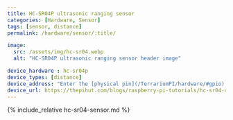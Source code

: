 ```yaml
---
title: HC-SR04P ultrasonic ranging sensor
categories: [Hardware, Sensor]
tags: [sensor, distance]
permalink: /hardware/sensor/:title/

image:
  src: /assets/img/hc-sr04.webp
  alt: "HC-SR04P ultrasonic ranging sensor header image"

device_hardware : hc-sr04p
device_types: [distance]
device_address: "Enter the [physical pin](/TerrariumPI/hardware/#gpio) number where the `trigger` and `echo` pins are connected in that order<br />Ex: `27,23`"
device_url: https://thepihut.com/blogs/raspberry-pi-tutorials/hc-sr04-ultrasonic-range-sensor-on-the-raspberry-pi
---
```


{% include_relative hc-sr04-sensor.md %}